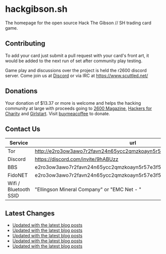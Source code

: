 # hackgibson.sh
The homepage for the open source Hack The Gibson // SH trading card game.


## Contributing

To add your card just submit a pull request with your card's front art, it would be added to the next run of set after community play testing.

Game play and discussions over the project is held the r2600 discord server. Come join us at [Discord](https://discord.com/invite/9hABUzz) or via IRC at https://www.scuttled.net/


## Donations

Your donation of $13.37 or more is welcome and helps the hacking community at large with proceeds going to [2600 Magazine](https://2600.com/), [Hackers for Charity](https://hackersforcharity.org) and [Girlstart](https://girlstart.org).  Visit [buymeacoffee](https://www.buymeacoffee.com/hackgibson.sh) to donate.


## Contact Us

Service | url
-|-
Tor | http://e2ro3ow3awo7r2favn24n65ycc2qmzkoayn5r57e3f56nvjwdcgg32ad.onion
Discord | https://discord.com/invite/9hABUzz
BBS | e2ro3ow3awo7r2favn24n65ycc2qmzkoayn5r57e3f56nvjwdcgg32ad.onion:23
FidoNET | e2ro3ow3awo7r2favn24n65ycc2qmzkoayn5r57e3f56nvjwdcgg32ad.onion:24554
Wifi / Bluetooth SSID | "Ellingson Mineral Company" or "EMC Net - <fidonet address>"

## Latest Changes
<!-- BLOG-POST-LIST:START -->
- [Updated with the latest blog posts](https://github.com/DFW2600/hackgibson.sh/commit/273fa2a80e0a4c85f0099c160c476148ea4ca6e1)
- [Updated with the latest blog posts](https://github.com/DFW2600/hackgibson.sh/commit/eb55cd335a98423cbe8a1b1a0c91f7b965e0ca2a)
- [Updated with the latest blog posts](https://github.com/DFW2600/hackgibson.sh/commit/18a87bb6596b6f25d511fdfed01a58f30d54ab66)
- [Updated with the latest blog posts](https://github.com/DFW2600/hackgibson.sh/commit/612a297e9bb0f0d174e89ac1ca7f8fcf8340ebbd)
- [Updated with the latest blog posts](https://github.com/DFW2600/hackgibson.sh/commit/3e29a51e28f859b5e9b907fac89f8d2a0133aab5)
<!-- BLOG-POST-LIST:END -->
